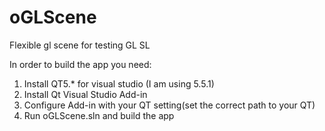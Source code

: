 # oGLScene
Flexible gl scene for testing GL SL


In order to build the app you need:

1. Install QT5.* for visual studio (I am using 5.5.1)
2. Install Qt Visual Studio Add-in
3. Configure Add-in with your QT setting(set the correct path to your QT)
4. Run oGLScene.sln and build the app
